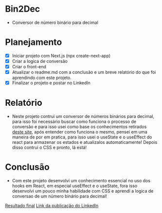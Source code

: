 # Bin2Dec
- Conversor de número binário para decimal
 # Planejamento
 - [X] Iniciar projeto com Next.js (npx create-next-app)
 - [X] Criar a logica de conversão 
 - [X] Criar o front-end
 - [X] Atualizar o readme.md com a conclusão e um breve relatório do que foi aprendindo com este projeto.
 - [X] Finalizar o projeto e postar no LinkedIn
# Relatório
- Neste projeto contrui um conversor de números binários para decimal, para isso foi necessário buscar como funciona o processo de conversão e para isso usei como base os conhecimentos retirados [deste site](http://www.mecaweb.com.br/eletronica/content/e_binario_decimal#:~:text=Para%20converter%20um%20n%C3%BAmero%20bin%C3%A1rio,posi%C3%A7%C3%A3o%20e%20somar%20os%20resultados.), após entender como funciona o mesmo, pensei em uma maneira de por em pratica, para isso usei o useState e o useEffect do react para armazenar os estados e atualizalos automaticamente! Depois disso contrui o CSS e pronto, lá está!
# Conclusão
-   Com este projeto desenvolvi um conhecimento essencial no uso dos hooks em React, em especial useEffect e o useState, fora isso desenvolvi um pouco minha habilidade com CSS e aprendi a logica de conversao de um número binário para decimal!

[Resultado final](https://bin2-dec-ivanfuhr.vercel.app/)
[Link da publicação do LinkedIn](https://www.linkedin.com/posts/ivan-lu%C3%ADs-f%C3%BChr-6270671bb_ivanfuhrbin2dec-activity-6797865762942971904-wiUf)
